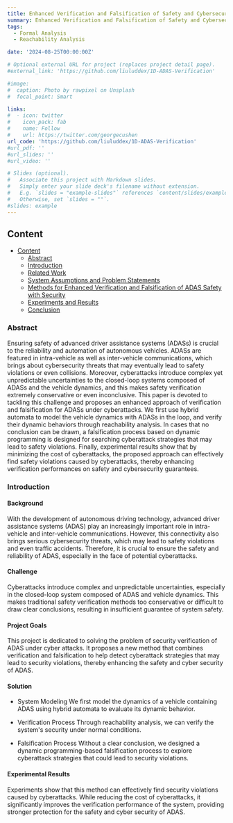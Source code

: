 ```yaml
---
title: Enhanced Verification and Falsification of Safety and Cybersecurity for ADAS Based on Reachability Analysis and Dynamic Programming
summary: Enhanced Verification and Falsification of Safety and Cybersecurity for ADAS Based on Reachability Analysis and Dynamic Programming.
tags:
  - Formal Analysis
  - Reachability Analysis

date: '2024-08-25T00:00:00Z'

# Optional external URL for project (replaces project detail page).
#external_link: 'https://github.com/liuluddex/1D-ADAS-Verification'

#image:
#  caption: Photo by rawpixel on Unsplash
#  focal_point: Smart

links:
#  - icon: twitter
#    icon_pack: fab
#    name: Follow
#    url: https://twitter.com/georgecushen
url_code: 'https://github.com/liuluddex/1D-ADAS-Verification'
#url_pdf: ''
#url_slides: ''
#url_video: ''

# Slides (optional).
#   Associate this project with Markdown slides.
#   Simply enter your slide deck's filename without extension.
#   E.g. `slides = "example-slides"` references `content/slides/example-slides.md`.
#   Otherwise, set `slides = ""`.
#slides: example
---
```


## Content
- [Content](#content)
  - [Abstract](#abstract)
  - [Introduction](#introduction)
  - [Related Work](#related-work)
  - [System Assumptions and Problem Statements](#problems)
  - [Methods for Enhanced Verification and Falsification of ADAS Safety with Security](#methods)
  - [Experiments and Results](#experiments)
  - [Conclusion](#conclusion)

### Abstract
Ensuring safety of advanced driver assistance systems (ADASs) is crucial to the reliability and automation of autonomous vehicles. ADASs are featured in intra-vehicle as well as inter-vehicle communications, which brings about cybersecurity threats that may eventually lead to safety violations or even collisions. Moreover, cyberattacks introduce complex yet unpredictable uncertainties to the closed-loop systems composed of ADASs and the vehicle dynamics, and this makes safety verification extremely conservative or even inconclusive. This paper is devoted to tackling this challenge and proposes an enhanced approach of verification and falsification for ADASs under cyberattacks. We first use hybrid automata to model the vehicle dynamics with ADASs in the loop, and verify their dynamic behaviors through reachability analysis. In cases that no conclusion can be drawn, a falsification process based on dynamic programming is designed for searching cyberattack strategies that may lead to safety violations. Finally, experimental results show that by minimizing the cost of cyberattacks, the proposed approach can effectively find safety violations caused by cyberattacks, thereby enhancing verification performances on safety and cybersecurity guarantees. 

### Introduction
#### Background
With the development of autonomous driving technology, advanced driver assistance systems (ADAS) play an increasingly important role in intra-vehicle and inter-vehicle communications. However, this connectivity also brings serious cybersecurity threats, which may lead to safety violations and even traffic accidents. Therefore, it is crucial to ensure the safety and reliability of ADAS, especially in the face of potential cyberattacks.

#### Challenge 
Cyberattacks introduce complex and unpredictable uncertainties, especially in the closed-loop system composed of ADAS and vehicle dynamics. This makes traditional safety verification methods too conservative or difficult to draw clear conclusions, resulting in insufficient guarantee of system safety.

#### Project Goals 
This project is dedicated to solving the problem of security verification of ADAS under cyber attacks. It proposes a new method that combines verification and falsification to help detect cyberattack strategies that may lead to security violations, thereby enhancing the safety and cyber security of ADAS.

#### Solution
  * System Modeling
  We first model the dynamics of a vehicle containing ADAS using hybrid automata to evaluate its dynamic behavior.

  * Verification Process
  Through reachability analysis, we can verify the system's security under normal conditions.

  * Falsification Process
  Without a clear conclusion, we designed a dynamic programming-based falsification process to explore cyberattack strategies that could lead to security violations.

#### Experimental Results
Experiments show that this method can effectively find security violations caused by cyberattacks. While reducing the cost of cyberattacks, it significantly improves the verification performance of the system, providing stronger protection for the safety and cyber security of ADAS.

